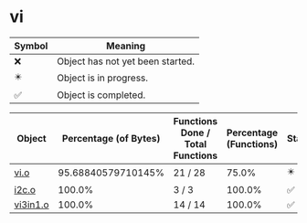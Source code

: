# vi
| Symbol | Meaning 
| ------------- | ------------- 
| :x: | Object has not yet been started. 
| :eight_pointed_black_star: | Object is in progress. 
| :white_check_mark: | Object is completed. 


| Object | Percentage (of Bytes) | Functions Done / Total Functions | Percentage (Functions) | Status 
| ------------- | ------------- | ------------- | ------------- | ------------- 
| [vi.o](https://github.com/shibbo/Petari/blob/master/docs/lib/RVL_SDK/vi/vi.md) | 95.68840579710145% | 21 / 28 | 75.0% | :eight_pointed_black_star: 
| [i2c.o](https://github.com/shibbo/Petari/blob/master/docs/lib/RVL_SDK/vi/i2c.md) | 100.0% | 3 / 3 | 100.0% | :white_check_mark: 
| [vi3in1.o](https://github.com/shibbo/Petari/blob/master/docs/lib/RVL_SDK/vi/vi3in1.md) | 100.0% | 14 / 14 | 100.0% | :white_check_mark: 
